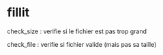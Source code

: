 # fillit

check_size : verifie si le fichier est pas trop grand

check_file : verifie si fichier valide (mais pas sa taille)
